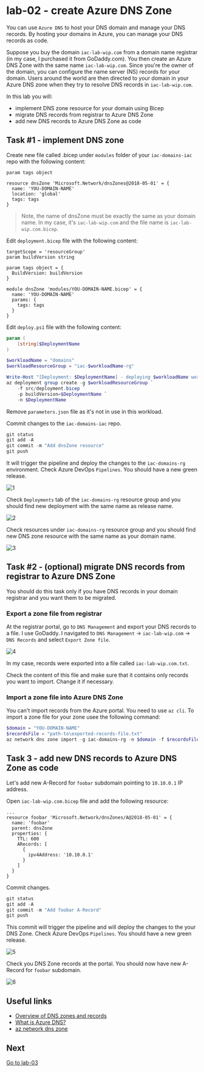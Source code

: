 # lab-02 - create Azure DNS Zone

You can use `Azure DNS` to host your DNS domain and manage your DNS records. By hosting your domains in Azure, you can manage your DNS records as code.

Suppose you buy the domain `iac-lab-wip.com` from a domain name registrar (in my case, I purchased it from GoDaddy.com). You then create an Azure DNS Zone with the same name `iac-lab-wip.com`. Since you're the owner of the domain, you can configure the name server (NS) records for your domain. Users around the world are then directed to your domain in your Azure DNS zone when they try to resolve DNS records in `iac-lab-wip.com`.

In this lab you will:

* implement DNS zone resource for your domain using Bicep
* migrate DNS records from registrar to Azure DNS Zone
* add new DNS records to Azure DNS Zone as code

## Task #1 - implement DNS zone

Create new file called <YOU-DOMAIN-NAME>.bicep under `modules` folder of your `iac-domains-iac` repo with the following content:

```bicep
param tags object

resource dnsZone 'Microsoft.Network/dnsZones@2018-05-01' = {
  name: 'YOU-DOMAIN-NAME'
  location: 'global'
  tags: tags  
}
```

> Note, the name of dnsZone must be exactly the same as your domain name. In my case, it's `iac-lab-wip.com` and the file name is `iac-lab-wip.com.bicep`.

Edit `deployment.bicep` file with the following content:

```bicep
targetScope = 'resourceGroup'
param buildVersion string

param tags object = {
  BuildVersion: buildVersion
}

module dnsZone 'modules/YOU-DOMAIN-NAME.bicep' = {
  name: 'YOU-DOMAIN-NAME'
  params: {
    tags: tags
  }
}
```

Edit `deploy.ps1` file with the following content:

```powershell
param (
    [string]$DeploymentName
)

$workloadName = "domains"
$workloadResourceGroup = "iac-$workloadName-rg"

Write-Host "[Deployment: $DeploymentName] - deploying $workloadName workload to $workloadResourceGroup resource group"
az deployment group create -g $workloadResourceGroup `
    -f src/deployment.bicep `
    -p buildVersion=$DeploymentName `
    -n $DeploymentName
```

Remove `parameters.json` file as it's not in use in this workload.

Commit changes to the `iac-domains-iac` repo.

```powershell
git status
git add -A
git commit -m "Add dnsZone resource"
git push
```

It will trigger the pipeline and deploy the changes to the `iac-domains-rg` environment. Check Azure DevOps `Pipelines`. You should have a new green release.

![1](images/1.png)

Check `Deployments` tab of the `iac-domains-rg` resource group and you should find new deployment with the same name as release name.

![2](images/2.png)

Check resources under `iac-domains-rg` resource group and you should find new DNS zone resource with the same name as your domain name.

![3](images/3.png)

## Task #2 - (optional) migrate DNS records from registrar to Azure DNS Zone

You should do this task only if you have DNS records in your domain registrar and you want them to be migrated.

### Export a zone file from registrar

At the registrar portal, go to `DNS Management` and export your DNS records to a file. I use GoDaddy. I navigated to `DNS Management` -> `iac-lab-wip.com` -> `DNS Records` and select `Export Zone file`.

![4](images/4.png)

In my case, records were exported into a file called `iac-lab-wip.com.txt`.

Check the content of this file and make sure that it contains only records you want to import. Change it if necessary.

### Import a zone file into Azure DNS Zone

You can't import records from the Azure portal. You need to use `az cli`. To import a zone file for your zone usee the following command:

```powershell
$domain = "YOU-DOMAIN-NAME"
$recordsFile = "path-to\exported-records-file.txt"
az network dns zone import -g iac-domains-rg -n $domain -f $recordsFile
```

## Task 3 - add new DNS records to Azure DNS Zone as code

Let's add new A-Record for `foobar` subdomain pointing to `10.10.0.1` IP address.

Open `iac-lab-wip.com.bicep` file and add the following resource:

```bicep
...
resource foobar 'Microsoft.Network/dnsZones/A@2018-05-01' = {
  name: 'foobar'
  parent: dnsZone
  properties: {
    TTL: 600
    ARecords: [
      {
        ipv4Address: '10.10.0.1'
      }
    ]
  }
}
```

Commit changes.

```powershell
git status
git add -A
git commit -m "Add foobar A-Record"
git push
```

This commit will trigger the pipeline and will deploy the changes to the your DNS Zone. Check Azure DevOps `Pipelines`. You should have a new green release.

![5](images/5.png)

Check you DNS Zone records at the portal. You should now have new A-Record for `foobar` subdomain.

![6](images/6.png)

## Useful links

* [Overview of DNS zones and records](https://docs.microsoft.com/en-us/azure/dns/dns-overview)
* [What is Azure DNS?](https://learn.microsoft.com/en-us/azure/dns/dns-overview)
* [az network dns zone](https://learn.microsoft.com/en-us/cli/azure/network/dns/zone?view=azure-cli-latest)

## Next

[Go to lab-03](../lab-03/readme.md)
